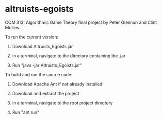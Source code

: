 altruists-egoists
=================

COM 313: Algorithmic Game Theory final project by Peter Glennon and Clint Mullins.

To run the current version:

1) Download Altruists_Egoists.jar

2) In a terminal, navigate to the directory containing the .jar

3) Run "java -jar Altruists_Egoists.jar"


To build and run the source code:

1) Download Apache Ant if not already installed

2) Download and extract the project

3) In a terminal, navigate to the root project directory

4) Run "ant run"
 